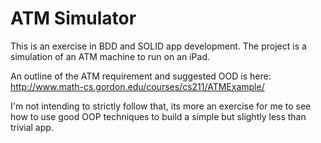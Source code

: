 
ATM Simulator
================================

This is an exercise in BDD and SOLID app development. The project is a simulation of an ATM machine to run on an iPad.

An outline of the ATM requirement and suggested OOD is here: http://www.math-cs.gordon.edu/courses/cs211/ATMExample/

I'm not intending to strictly follow that, its more an exercise for me to see how to use good OOP techniques to build a simple but slightly less than trivial app.